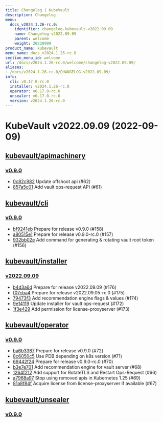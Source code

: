 ```yaml
---
title: Changelog | KubeVault
description: Changelog
menu:
  docs_v2024.1.26-rc.0:
    identifier: changelog-kubevault-v2022.09.09
    name: Changelog-v2022.09.09
    parent: welcome
    weight: 20220909
product_name: kubevault
menu_name: docs_v2024.1.26-rc.0
section_menu_id: welcome
url: /docs/v2024.1.26-rc.0/welcome/changelog-v2022.09.09/
aliases:
- /docs/v2024.1.26-rc.0/CHANGELOG-v2022.09.09/
info:
  cli: v0.17.0-rc.0
  installer: v2024.1.26-rc.0
  operator: v0.17.0-rc.0
  unsealer: v0.17.0-rc.0
  version: v2024.1.26-rc.0
---
```


# KubeVault v2022.09.09 (2022-09-09)


## [kubevault/apimachinery](https://github.com/kubevault/apimachinery)

### [v0.9.0](https://github.com/kubevault/apimachinery/releases/tag/v0.9.0)

- [0c82c982](https://github.com/kubevault/apimachinery/commit/0c82c982) Update offshoot api (#62)
- [857a5c01](https://github.com/kubevault/apimachinery/commit/857a5c01) Add vault ops-request API (#61)



## [kubevault/cli](https://github.com/kubevault/cli)

### [v0.9.0](https://github.com/kubevault/cli/releases/tag/v0.9.0)

- [bf9241eb](https://github.com/kubevault/cli/commit/bf9241eb) Prepare for release v0.9.0 (#158)
- [a80515e1](https://github.com/kubevault/cli/commit/a80515e1) Prepare for release v0.9.0-rc.0 (#157)
- [932bb02e](https://github.com/kubevault/cli/commit/932bb02e) Add command for generating & rotating vault root token (#156)



## [kubevault/installer](https://github.com/kubevault/installer)

### [v2022.09.09](https://github.com/kubevault/installer/releases/tag/v2022.09.09)

- [b4d3a6d](https://github.com/kubevault/installer/commit/b4d3a6d) Prepare for release v2022.09.09 (#176)
- [f07cba4](https://github.com/kubevault/installer/commit/f07cba4) Prepare for release v2022.09.05-rc.0 (#175)
- [79473f3](https://github.com/kubevault/installer/commit/79473f3) Add recommendation engine flags & values (#174)
- [9e14119](https://github.com/kubevault/installer/commit/9e14119) Update installer for vault ops-request (#172)
- [1f3e429](https://github.com/kubevault/installer/commit/1f3e429) Add permission for license-proxyserver (#173)



## [kubevault/operator](https://github.com/kubevault/operator)

### [v0.9.0](https://github.com/kubevault/operator/releases/tag/v0.9.0)

- [ba6b3387](https://github.com/kubevault/operator/commit/ba6b3387) Prepare for release v0.9.0 (#72)
- [8c6050c5](https://github.com/kubevault/operator/commit/8c6050c5) Use PDB depending on k8s version (#71)
- [69442f24](https://github.com/kubevault/operator/commit/69442f24) Prepare for release v0.9.0-rc.0 (#70)
- [b3e7e701](https://github.com/kubevault/operator/commit/b3e7e701) Add recommendation engine for vault server (#68)
- [1264f212](https://github.com/kubevault/operator/commit/1264f212) Add support for RotateTLS and Restart Ops-Request (#66)
- [a7968a97](https://github.com/kubevault/operator/commit/a7968a97) Stop using removed apis in Kubernetes 1.25 (#69)
- [81a8f84f](https://github.com/kubevault/operator/commit/81a8f84f) Acquire license from license-proxyserver if available (#67)



## [kubevault/unsealer](https://github.com/kubevault/unsealer)

### [v0.9.0](https://github.com/kubevault/unsealer/releases/tag/v0.9.0)





